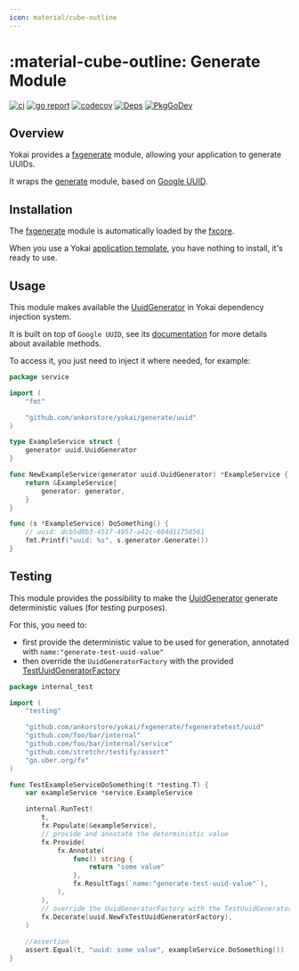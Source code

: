 ```yaml
---
icon: material/cube-outline
---
```


# :material-cube-outline: Generate Module

[![ci](https://github.com/ankorstore/yokai/actions/workflows/fxgenerate-ci.yml/badge.svg)](https://github.com/ankorstore/yokai/actions/workflows/fxgenerate-ci.yml)
[![go report](https://goreportcard.com/badge/github.com/ankorstore/yokai/fxgenerate)](https://goreportcard.com/report/github.com/ankorstore/yokai/fxgenerate)
[![codecov](https://codecov.io/gh/ankorstore/yokai/graph/badge.svg?token=ghUBlFsjhR&flag=fxgenerate)](https://app.codecov.io/gh/ankorstore/yokai/tree/main/fxgenerate)
[![Deps](https://img.shields.io/badge/osi-deps-blue)](https://deps.dev/go/github.com%2Fankorstore%2Fyokai%2Ffxgenerate)
[![PkgGoDev](https://pkg.go.dev/badge/github.com/ankorstore/yokai/fxgenerate)](https://pkg.go.dev/github.com/ankorstore/yokai/fxgenerate)

## Overview

Yokai provides a [fxgenerate](https://github.com/ankorstore/yokai/tree/main/fxgenerate) module, allowing your application to generate UUIDs.

It wraps the [generate](https://github.com/ankorstore/yokai/tree/main/generate) module, based on [Google UUID](https://github.com/google/uuid).

## Installation

The [fxgenerate](https://github.com/ankorstore/yokai/tree/main/fxgenerate) module is automatically loaded by
the [fxcore](https://github.com/ankorstore/yokai/tree/main/fxcore).

When you use a Yokai [application template](https://ankorstore.github.io/yokai/applications/templates/), you have nothing to install, it's ready to use.

## Usage

This module makes available the [UuidGenerator](https://github.com/ankorstore/yokai/blob/main/generate/uuid/generator.go) in
Yokai dependency injection system.

It is built on top of `Google UUID`, see its [documentation](https://github.com/google/uuid) for more details about available methods.

To access it, you just need to inject it where needed, for example:

```go title="internal/service/example.go"
package service

import (
	"fmt"

	"github.com/ankorstore/yokai/generate/uuid"
)

type ExampleService struct {
	generator uuid.UuidGenerator
}

func NewExampleService(generator uuid.UuidGenerator) *ExampleService {
	return &ExampleService{
		generator: generator,
	}
}

func (s *ExampleService) DoSomething() {
	// uuid: dcb5d8b3-4517-4957-a42c-604d11758561
	fmt.Printf("uuid: %s", s.generator.Generate())
}
```

## Testing

This module provides the possibility to make the [UuidGenerator](https://github.com/ankorstore/yokai/blob/main/generate/uuid/generator.go) generate deterministic values (for testing purposes).

For this, you need to:

- first provide the deterministic value to be used for generation, annotated with `name:"generate-test-uuid-value"`
- then override the `UuidGeneratorFactory` with the provided [TestUuidGeneratorFactory](https://github.com/ankorstore/yokai/blob/main/fxgenerate/fxgeneratetest/uuid/factory.go)

```go title="internal/service/example_test.go"
package internal_test

import (
	"testing"

	"github.com/ankorstore/yokai/fxgenerate/fxgeneratetest/uuid"
	"github.com/foo/bar/internal"
	"github.com/foo/bar/internal/service"
	"github.com/stretchr/testify/assert"
	"go.uber.org/fx"
)

func TestExampleServiceDoSomething(t *testing.T) {
	var exampleService *service.ExampleService

	internal.RunTest(
		t,
		fx.Populate(&exampleService),
		// provide and annotate the deterministic value
		fx.Provide(
			fx.Annotate(
				func() string {
					return "some value"
				},
				fx.ResultTags(`name:"generate-test-uuid-value"`),
			),
		),
		// override the UuidGeneratorFactory with the TestUuidGeneratorFactory
		fx.Decorate(uuid.NewFxTestUuidGeneratorFactory),
	)
	
	//assertion
	assert.Equal(t, "uuid: some value", exampleService.DoSomething())
}
```